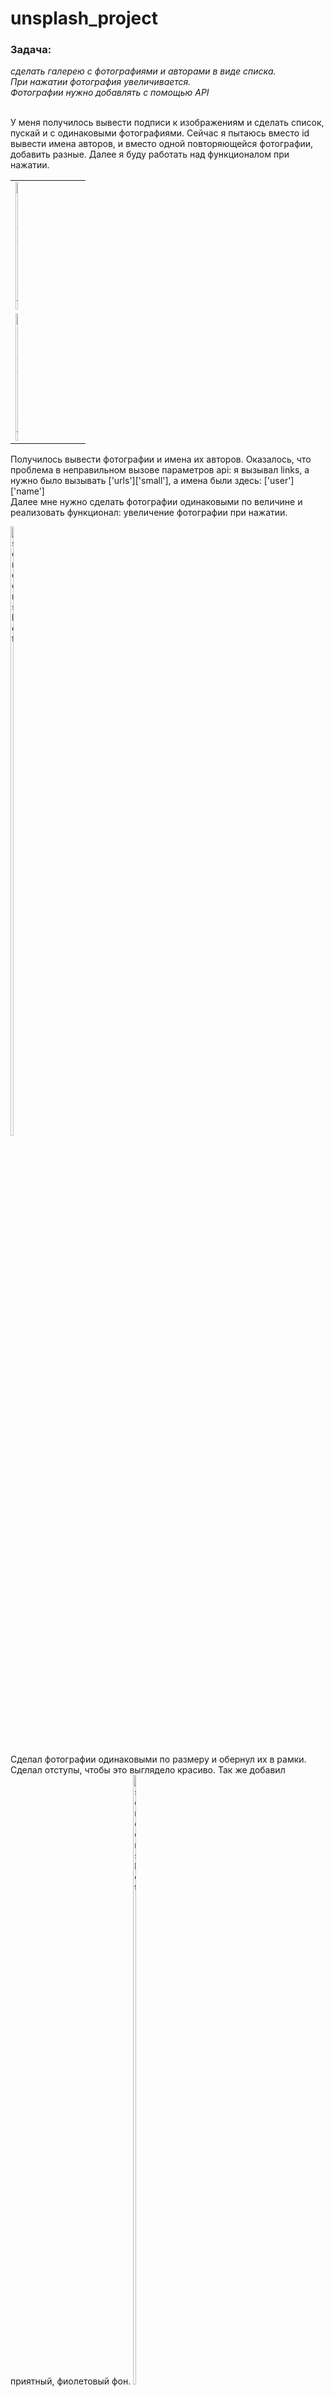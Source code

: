 # unsplash_project


<h3>Задача:</h3>
<em>сделать галерею с фотографиями и авторами в виде списка.<br>
 При нажатии фотография увеличивается.<br>
 Фотографии нужно добавлять с помощью API</em> <br><br>
 
  У меня получилось вывести подписи к изображениям и сделать список, пускай и с одинаковыми фотографиями. 
  Сейчас я пытаюсь вместо id вывести имена авторов, и вместо одной повторяющейся фотографии, добавить разные. 
  Далее я буду работать над функционалом при нажатии. 
  <table>
 <tr>
  <td>
   <img src="https://user-images.githubusercontent.com/67687533/232718012-4aca25e3-5c3a-477e-ad63-35d694f4e0a4.png" alt="screenshot" width="10%" height="40%">
  </td>
 </tr>
 <td>
<img src="https://user-images.githubusercontent.com/67687533/232718090-6123a4c9-c499-41c9-898f-81b38ab0bbc6.png" alt="screenshot" width="10%" height="50%">
 </td>
 </table>

Получилось вывести фотографии и имена их авторов. 
Оказалось, что проблема в неправильном вызове параметров api: 
я вызывал links, а нужно было вызывать ['urls']['small'],
а имена были здесь: ['user']['name'] <br>
Далее мне нужно сделать фотографии одинаковыми по величине и реализовать функционал: 
увеличение фотографии при нажатии. 

<img src="https://user-images.githubusercontent.com/67687533/233353504-3fa53480-d3c1-4bc4-a4ca-4a09bb299e3b.png" alt="screenshot" width="10%" height="50%">

Сделал фотографии одинаковыми по размеру и обернул их в рамки.
Сделал отступы, чтобы это выглядело красиво. 
Так же добавил приятный, фиолетовый фон. 
<img src="https://user-images.githubusercontent.com/67687533/233393490-263d84d9-f88c-44bc-8620-7ce97f28a91f.png" alt="screenshot" width="10%" height="50%">

Сделал функционал перехода по нажатию на кнопку. Осталось сделать кнопку, ведущую обратно на страницу. Дополнительно можно добавить фон изображения другой страницы с полным изображением. 
![Uploading Screenshot_1682007591.png…]()



